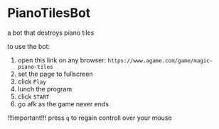 # PianoTilesBot
a bot that destroys piano tiles

to use the bot:
1) open this link on any browser: ```https://www.agame.com/game/magic-piano-tiles```
2) set the page to fullscreen
3) click ```Play```
4) lunch the program
5) click ```START```
6) go afk as the game never ends

!!!important!!! press ```q``` to regain controll over your mouse 
